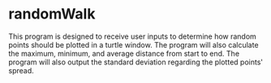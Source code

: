 # randomWalk
This program is designed to receive user inputs to determine how random points should be plotted in a turtle window. The program will also calculate the maximum, minimum, and average distance from start to end. The program will also output the standard deviation regarding the plotted points' spread.
